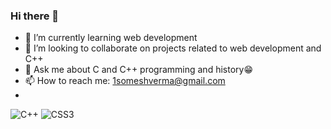### Hi there 👋

- 🌱 I’m currently learning web development
- 👯 I’m looking to collaborate on projects related to web development and C++
- 💬 Ask me about C and C++ programming and history😁 
- 📫 How to reach me: 1someshverma@gmail.com
- 
 ![C++](https://img.shields.io/badge/c++-%2300599C.svg?style=for-the-badge&logo=c%2B%2B&logoColor=white)
![CSS3](https://img.shields.io/badge/css3-%231572B6.svg?style=for-the-badge&logo=css3&logoColor=white)
